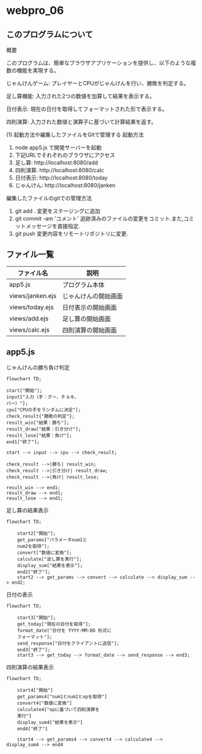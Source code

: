 # webpro_06

## このプログラムについて

概要

このプログラムは、簡単なブラウザアプリケーションを提供し、以下のような複数の機能を実現する。

じゃんけんゲーム: プレイヤーとCPUがじゃんけんを行い、勝敗を判定する。

足し算機能: 入力された2つの数値を加算して結果を表示する。

日付表示: 現在の日付を取得してフォーマットされた形で表示する。

四則演算: 入力された数値と演算子に基づいて計算結果を返す。

(1) 起動方法や編集したファイルをGitで管理する
起動方法


1. node app5.js で開発サーバーを起動
2. 下記URLでそれぞれのブラウザにアクセス
3. 足し算: http://localhost:8080/add
4. 四則演算: http://localhost:8080/calc
5. 日付表示: http://localhost:8080/today
6. じゃんけん: http://localhost:8080/janken

編集したファイルのgitでの管理方法
1. git add . 変更をステージングに追加
2. git commit -am 'コメント' 追跡済みのファイルの変更をコミット.また,コミットメッセージを直接指定.
3. git push 変更内容をリモートリポジトリに変更.



## ファイル一覧

ファイル名 | 説明
-|-
app5.js | プログラム本体
views/janken.ejs | じゃんけんの開始画面
views/today.ejs | 日付表示の開始画面
views/add.ejs | 足し算の開始画面
views/calc.ejs | 四則演算の開始画面


## app5.js
じゃんけんの勝ち負け判定
```mermaid
flowchart TD;

start["開始"];
input["入力（手：グー、チョキ、
パー）"];
cpu["CPUの手をランダムに決定"];
check_result{"勝敗の判定"};
result_win["結果：勝ち"];
result_draw["結果：引き分け"];
result_lose["結果：負け"];
end1["終了"];

start --> input --> cpu --> check_result;

check_result -->|勝ち| result_win;
check_result -->|引き分け| result_draw;
check_result -->|負け| result_lose;

result_win --> end1;
result_draw --> end1;
result_lose --> end1;
```

足し算の結果表示
```mermaid
flowchart TD;

    start2["開始"];
    get_params["パラメータnum1と
    num2を取得"];
    convert["数値に変換"];
    calculate["足し算を実行"];
    display_sum["結果を表示"];
    end2["終了"];
    start2 --> get_params --> convert --> calculate --> display_sum --> end2;
```
日付の表示
```mermaid
flowchart TD;

    start3["開始"];
    get_today["現在の日付を取得"];
    format_date["日付を YYYY-MM-DD 形式に
    フォーマット"];
    send_response["日付をクライアントに送信"];
    end3["終了"];
    start3 --> get_today --> format_date --> send_response --> end3;
```

四則演算の結果表示
```mermaid
flowchart TD;

    start4["開始"]
    get_params4["num1とnum2とopを取得"]
    convert4["数値に変換"]
    calculate4["opに基づいて四則演算を
    実行"]
    display_sum4["結果を表示"]
    end4["終了"]
    
    start4 --> get_params4 --> convert4 --> calculate4 --> display_sum4 --> end4
```
